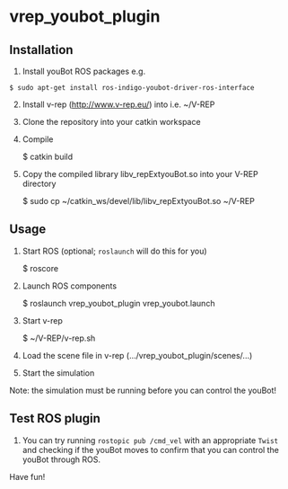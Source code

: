 vrep_youbot_plugin
==================

Installation
--

1) Install youBot ROS packages e.g.  
```
$ sudo apt-get install ros-indigo-youbot-driver-ros-interface
```
2) Install v-rep (http://www.v-rep.eu/) into i.e. ~/V-REP

3) Clone the repository into your catkin workspace

4) Compile

    $ catkin build

5) Copy the compiled library libv_repExtyouBot.so into your V-REP directory

    $ sudo cp ~/catkin_ws/devel/lib/libv_repExtyouBot.so ~/V-REP

Usage
--

1) Start ROS (optional; `roslaunch` will do this for you)

    $ roscore

2) Launch ROS components

    $ roslaunch vrep_youbot_plugin vrep_youbot.launch

3) Start v-rep

    $ ~/V-REP/v-rep.sh

4) Load the scene file in v-rep (.../vrep_youbot_plugin/scenes/...)

5) Start the simulation

Note: the simulation must be running before you can control the youBot!


Test ROS plugin
--
1) You can try running `rostopic pub /cmd_vel` with an appropriate `Twist` and checking if the
youBot moves to confirm that you can control the youBot through ROS.


Have fun!
